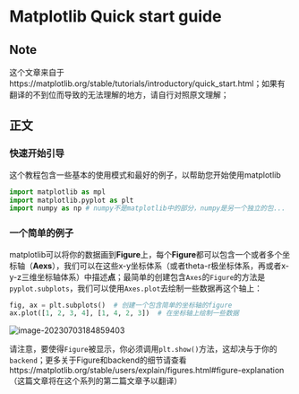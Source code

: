 # Matplotlib Quick start guide

## Note

这个文章来自于https://matplotlib.org/stable/tutorials/introductory/quick_start.html；如果有翻译的不到位而导致的无法理解的地方，请自行对照原文理解；

## 正文

### 快速开始引导

这个教程包含一些基本的使用模式和最好的例子，以帮助您开始使用matplotlib

```python
import matplotlib as mpl
import matplotlib.pyplot as plt
import numpy as np # numpy不是matplotlib中的部分，numpy是另一个独立的包...
```



### 一个简单的例子

matplotlib可以将你的数据画到**Figure**上，每个**Figure**都可以包含一个或者多个坐标轴（**Aexs**），我们可以在这些x-y坐标体系（或者theta-r极坐标体系，再或者x-y-z三维坐标轴体系）中描述**点**；最简单的创建包含`Axes`的`Figure`的方法是`pyplot.subplots`，我们可以使用`Axes.plot`去绘制一些数据再这个轴上：

```python
fig, ax = plt.subplots()  # 创建一个包含简单的坐标轴的figure
ax.plot([1, 2, 3, 4], [1, 4, 2, 3])  # 在坐标轴上绘制一些数据
```

![image-20230703184859403](C:\Users\lzz_l\AppData\Roaming\Typora\typora-user-images\image-20230703184859403.png)

请注意，要使得`Figure`被显示，你必须调用`plt.show()`方法，这却决与于你的`backend`；更多关于Figure和backend的细节请查看https://matplotlib.org/stable/users/explain/figures.html#figure-explanation（这篇文章将在这个系列的第二篇文章予以翻译）



















































